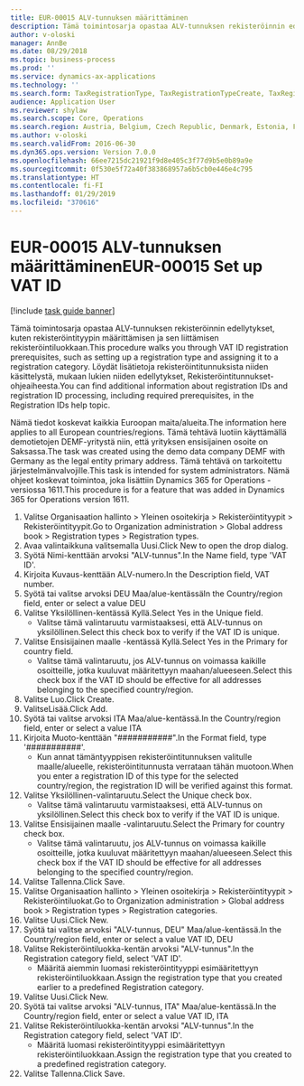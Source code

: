 ```yaml
---
title: EUR-00015 ALV-tunnuksen määrittäminen
description: Tämä toimintosarja opastaa ALV-tunnuksen rekisteröinnin edellytykset, kuten rekisteröintityypin määrittämisen ja sen liittämisen rekisteröintiluokkaan.
author: v-oloski
manager: AnnBe
ms.date: 08/29/2018
ms.topic: business-process
ms.prod: ''
ms.service: dynamics-ax-applications
ms.technology: ''
ms.search.form: TaxRegistrationType, TaxRegistrationTypeCreate, TaxRegistrationLegislationTypes
audience: Application User
ms.reviewer: shylaw
ms.search.scope: Core, Operations
ms.search.region: Austria, Belgium, Czech Republic, Denmark, Estonia, Finland, France, Germany, Hungary, Ireland, Italy, Latvia, Lithuania, Netherlands, Poland, Spain, Sweden, United Kingdom
ms.author: v-oloski
ms.search.validFrom: 2016-06-30
ms.dyn365.ops.version: Version 7.0.0
ms.openlocfilehash: 66ee7215dc21921f9d8e405c3f77d9b5e0b89a9e
ms.sourcegitcommit: 0f530e5f72a40f383868957a6b5cb0e446e4c795
ms.translationtype: HT
ms.contentlocale: fi-FI
ms.lasthandoff: 01/29/2019
ms.locfileid: "370616"
---
```

# <a name="eur-00015-set-up-vat-id"></a><span data-ttu-id="1ed3a-103">EUR-00015 ALV-tunnuksen määrittäminen</span><span class="sxs-lookup"><span data-stu-id="1ed3a-103">EUR-00015 Set up VAT ID</span></span>

[!include [task guide banner](../../includes/task-guide-banner.md)]

<span data-ttu-id="1ed3a-104">Tämä toimintosarja opastaa ALV-tunnuksen rekisteröinnin edellytykset, kuten rekisteröintityypin määrittämisen ja sen liittämisen rekisteröintiluokkaan.</span><span class="sxs-lookup"><span data-stu-id="1ed3a-104">This procedure walks you through VAT ID registration prerequisites, such as setting up a registration type and assigning it to a registration category.</span></span> <span data-ttu-id="1ed3a-105">Löydät lisätietoja rekisteröintitunnuksista niiden käsittelystä, mukaan lukien niiden edellytykset, Rekisteröintitunnukset-ohjeaiheesta.</span><span class="sxs-lookup"><span data-stu-id="1ed3a-105">You can find additional information about registration IDs and registration ID processing, including required prerequisites, in the Registration IDs help topic.</span></span> 

<span data-ttu-id="1ed3a-106">Nämä tiedot koskevat kaikkia Euroopan maita/alueita.</span><span class="sxs-lookup"><span data-stu-id="1ed3a-106">The information here applies to all European countries/regions.</span></span> <span data-ttu-id="1ed3a-107">Tämä tehtävä luotiin käyttämällä demotietojen DEMF-yritystä niin, että yrityksen ensisijainen osoite on Saksassa.</span><span class="sxs-lookup"><span data-stu-id="1ed3a-107">The task was created using the demo data company DEMF with Germany as the legal entity primary address.</span></span> <span data-ttu-id="1ed3a-108">Tämä tehtävä on tarkoitettu järjestelmänvalvojille.</span><span class="sxs-lookup"><span data-stu-id="1ed3a-108">This task is intended for system administrators.</span></span> <span data-ttu-id="1ed3a-109">Nämä ohjeet koskevat toimintoa, joka lisättiin Dynamics 365 for Operations -versiossa 1611.</span><span class="sxs-lookup"><span data-stu-id="1ed3a-109">This procedure is for a feature that was added in Dynamics 365 for Operations version 1611.</span></span>

1. <span data-ttu-id="1ed3a-110">Valitse Organisaation hallinto > Yleinen osoitekirja > Rekisteröintityypit > Rekisteröintityypit.</span><span class="sxs-lookup"><span data-stu-id="1ed3a-110">Go to Organization administration > Global address book > Registration types > Registration types.</span></span>
2. <span data-ttu-id="1ed3a-111">Avaa valintaikkuna valitsemalla Uusi.</span><span class="sxs-lookup"><span data-stu-id="1ed3a-111">Click New to open the drop dialog.</span></span>
3. <span data-ttu-id="1ed3a-112">Syötä Nimi-kenttään arvoksi "ALV-tunnus".</span><span class="sxs-lookup"><span data-stu-id="1ed3a-112">In the Name field, type 'VAT ID'.</span></span>
4. <span data-ttu-id="1ed3a-113">Kirjoita Kuvaus-kenttään ALV-numero.</span><span class="sxs-lookup"><span data-stu-id="1ed3a-113">In the Description field, VAT number.</span></span>
5. <span data-ttu-id="1ed3a-114">Syötä tai valitse arvoksi DEU Maa/alue-kentässä</span><span class="sxs-lookup"><span data-stu-id="1ed3a-114">In the Country/region field, enter or select a value DEU</span></span>
6. <span data-ttu-id="1ed3a-115">Valitse Yksilöllinen-kentässä Kyllä.</span><span class="sxs-lookup"><span data-stu-id="1ed3a-115">Select Yes in the Unique field.</span></span>
    * <span data-ttu-id="1ed3a-116">Valitse tämä valintaruutu varmistaaksesi, että ALV-tunnus on yksilöllinen.</span><span class="sxs-lookup"><span data-stu-id="1ed3a-116">Select this check box to verify if the VAT ID is unique.</span></span>  
7. <span data-ttu-id="1ed3a-117">Valitse Ensisijainen maalle -kentässä Kyllä.</span><span class="sxs-lookup"><span data-stu-id="1ed3a-117">Select Yes in the Primary for country field.</span></span>
    * <span data-ttu-id="1ed3a-118">Valitse tämä valintaruutu, jos ALV-tunnus on voimassa kaikille osoitteille, jotka kuuluvat määritettyyn maahan/alueeseen.</span><span class="sxs-lookup"><span data-stu-id="1ed3a-118">Select this check box if the VAT ID should be effective for all addresses belonging to the specified country/region.</span></span>  
8. <span data-ttu-id="1ed3a-119">Valitse Luo.</span><span class="sxs-lookup"><span data-stu-id="1ed3a-119">Click Create.</span></span>
9. <span data-ttu-id="1ed3a-120">ValitseLisää.</span><span class="sxs-lookup"><span data-stu-id="1ed3a-120">Click Add.</span></span>
10. <span data-ttu-id="1ed3a-121">Syötä tai valitse arvoksi ITA Maa/alue-kentässä.</span><span class="sxs-lookup"><span data-stu-id="1ed3a-121">In the Country/region field, enter or select a value ITA</span></span>
11. <span data-ttu-id="1ed3a-122">Kirjoita Muoto-kenttään "###########".</span><span class="sxs-lookup"><span data-stu-id="1ed3a-122">In the Format field, type '###########'.</span></span>
    * <span data-ttu-id="1ed3a-123">Kun annat tämäntyyppisen rekisteröintitunnuksen valitulle maalle/alueelle, rekisteröintitunnusta verrataan tähän muotoon.</span><span class="sxs-lookup"><span data-stu-id="1ed3a-123">When you enter a registration ID of this type for the selected country/region, the registration ID will be verified against this format.</span></span>  
12. <span data-ttu-id="1ed3a-124">Valitse Yksilöllinen-valintaruutu.</span><span class="sxs-lookup"><span data-stu-id="1ed3a-124">Select the Unique check box.</span></span>
    * <span data-ttu-id="1ed3a-125">Valitse tämä valintaruutu varmistaaksesi, että ALV-tunnus on yksilöllinen.</span><span class="sxs-lookup"><span data-stu-id="1ed3a-125">Select this check box to verify if the VAT ID is unique.</span></span>  
13. <span data-ttu-id="1ed3a-126">Valitse Ensisijainen maalle -valintaruutu.</span><span class="sxs-lookup"><span data-stu-id="1ed3a-126">Select the Primary for country check box.</span></span>
    * <span data-ttu-id="1ed3a-127">Valitse tämä valintaruutu, jos ALV-tunnus on voimassa kaikille osoitteille, jotka kuuluvat määritettyyn maahan/alueeseen.</span><span class="sxs-lookup"><span data-stu-id="1ed3a-127">Select this check box if the VAT ID should be effective for all addresses belonging to the specified country/region.</span></span>  
14. <span data-ttu-id="1ed3a-128">Valitse Tallenna.</span><span class="sxs-lookup"><span data-stu-id="1ed3a-128">Click Save.</span></span>
15. <span data-ttu-id="1ed3a-129">Valitse Organisaation hallinto > Yleinen osoitekirja > Rekisteröintityypit > Rekisteröintiluokat.</span><span class="sxs-lookup"><span data-stu-id="1ed3a-129">Go to Organization administration > Global address book > Registration types > Registration categories.</span></span>
16. <span data-ttu-id="1ed3a-130">Valitse Uusi.</span><span class="sxs-lookup"><span data-stu-id="1ed3a-130">Click New.</span></span>
17. <span data-ttu-id="1ed3a-131">Syötä tai valitse arvoksi "ALV-tunnus, DEU" Maa/alue-kentässä.</span><span class="sxs-lookup"><span data-stu-id="1ed3a-131">In the Country/region field, enter or select a value VAT ID, DEU</span></span>
18. <span data-ttu-id="1ed3a-132">Valitse Rekisteröintiluokka-kentän arvoksi "ALV-tunnus".</span><span class="sxs-lookup"><span data-stu-id="1ed3a-132">In the Registration category field, select 'VAT ID'.</span></span>
    * <span data-ttu-id="1ed3a-133">Määritä aiemmin luomasi rekisteröintityyppi esimääritettyyn rekisteröintiluokkaan.</span><span class="sxs-lookup"><span data-stu-id="1ed3a-133">Assign the registration type that you created earlier to a predefined Registration category.</span></span>  
19. <span data-ttu-id="1ed3a-134">Valitse Uusi.</span><span class="sxs-lookup"><span data-stu-id="1ed3a-134">Click New.</span></span>
20. <span data-ttu-id="1ed3a-135">Syötä tai valitse arvoksi "ALV-tunnus, ITA" Maa/alue-kentässä.</span><span class="sxs-lookup"><span data-stu-id="1ed3a-135">In the Country/region field, enter or select a value VAT ID, ITA</span></span>
21. <span data-ttu-id="1ed3a-136">Valitse Rekisteröintiluokka-kentän arvoksi "ALV-tunnus".</span><span class="sxs-lookup"><span data-stu-id="1ed3a-136">In the Registration category field, select 'VAT ID'.</span></span>
    * <span data-ttu-id="1ed3a-137">Määritä luomasi rekisteröintityyppi esimääritettyyn rekisteröintiluokkaan.</span><span class="sxs-lookup"><span data-stu-id="1ed3a-137">Assign the registration type that you created to a predefined registration category.</span></span>  
22. <span data-ttu-id="1ed3a-138">Valitse Tallenna.</span><span class="sxs-lookup"><span data-stu-id="1ed3a-138">Click Save.</span></span>

